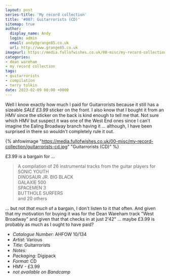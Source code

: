 ```yaml
---
layout: post
series-title: 'My record collection'
title: '#007: Guitarrorists (CD)'
sitemap: true
author:
  display_name: Andy
  login: admin
  email: andy@grange85.co.uk
  url: http://www.grange85.co.uk
imageurl: https://media.fullofwishes.co.uk/00-misc/my-record-collection/guitarrorists-cd.jpg
categories:
- dean wareham
- my record collection
tags:
- guitarrorists
- compilation
- terry tolkin
date: 2023-02-09 00:00 +0000
---
```

Well I know exactly how much I paid for Guitarrorists because it still has a sizeable _SALE £3.99_ sticker on the front. I also know that I bought it from an HMV since the sticker on the back is kind enough to tell me that. Not sure which HMV but suspect it was one of the West End ones since I can't imagine the Ealing Broadway branch having it ... although, I have been surprised in there so wouldn't completely rule it out.

{% ahfowimage "https://media.fullofwishes.co.uk/00-misc/my-record-collection/guitarrorists-cd.jpg" "Guitarrorists (CD)" %}

£3.99 is a bargain for ...

> A compilation of 26 instrumental tracks from the guitar players for  
> SONIC YOUTH  
> DINOSAUR JR.
> BIG BLACK  
> GALAXIE 500  
> SPACEMEN 3  
> BUTTHOLE SURFERS  
> and 20 others

... but not _that much_ of a bargain, I don't listen to it that often. And given that my motivation for buying it was for the Dean Wareham track "West Broadway" and given that that checks in at just 2'42" ... maybe £3.99 is probably as much as I ought to have paid?

 - *Catalogue Number:* AHFOW 10/134  
 - *Artist:* Various
 - *Title:* Guitarrorists
 - *Notes:* 
 - *Packaging:* Digipack
 - *Format:* CD
 - HMV - £3.99
 - _not available on Bandcamp_



